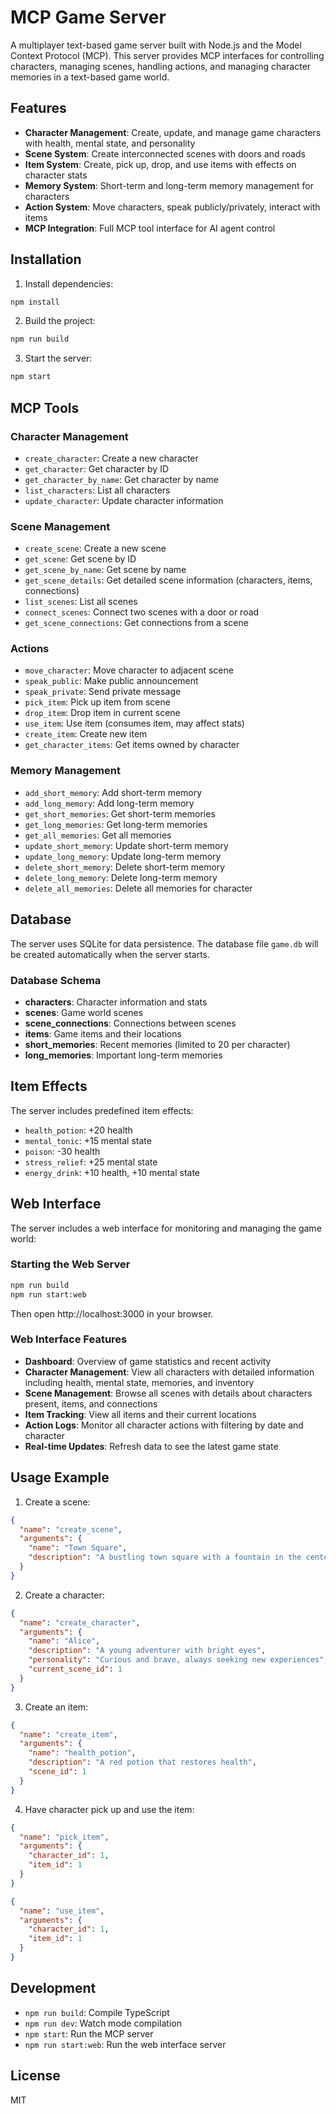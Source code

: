 # MCP Game Server

A multiplayer text-based game server built with Node.js and the Model Context Protocol (MCP). This server provides MCP interfaces for controlling characters, managing scenes, handling actions, and managing character memories in a text-based game world.

## Features

- **Character Management**: Create, update, and manage game characters with health, mental state, and personality
- **Scene System**: Create interconnected scenes with doors and roads
- **Item System**: Create, pick up, drop, and use items with effects on character stats
- **Memory System**: Short-term and long-term memory management for characters
- **Action System**: Move characters, speak publicly/privately, interact with items
- **MCP Integration**: Full MCP tool interface for AI agent control

## Installation

1. Install dependencies:
```bash
npm install
```

2. Build the project:
```bash
npm run build
```

3. Start the server:
```bash
npm start
```

## MCP Tools

### Character Management
- `create_character`: Create a new character
- `get_character`: Get character by ID
- `get_character_by_name`: Get character by name
- `list_characters`: List all characters
- `update_character`: Update character information

### Scene Management
- `create_scene`: Create a new scene
- `get_scene`: Get scene by ID
- `get_scene_by_name`: Get scene by name
- `get_scene_details`: Get detailed scene information (characters, items, connections)
- `list_scenes`: List all scenes
- `connect_scenes`: Connect two scenes with a door or road
- `get_scene_connections`: Get connections from a scene

### Actions
- `move_character`: Move character to adjacent scene
- `speak_public`: Make public announcement
- `speak_private`: Send private message
- `pick_item`: Pick up item from scene
- `drop_item`: Drop item in current scene
- `use_item`: Use item (consumes item, may affect stats)
- `create_item`: Create new item
- `get_character_items`: Get items owned by character

### Memory Management
- `add_short_memory`: Add short-term memory
- `add_long_memory`: Add long-term memory
- `get_short_memories`: Get short-term memories
- `get_long_memories`: Get long-term memories
- `get_all_memories`: Get all memories
- `update_short_memory`: Update short-term memory
- `update_long_memory`: Update long-term memory
- `delete_short_memory`: Delete short-term memory
- `delete_long_memory`: Delete long-term memory
- `delete_all_memories`: Delete all memories for character

## Database

The server uses SQLite for data persistence. The database file `game.db` will be created automatically when the server starts.

### Database Schema

- **characters**: Character information and stats
- **scenes**: Game world scenes
- **scene_connections**: Connections between scenes
- **items**: Game items and their locations
- **short_memories**: Recent memories (limited to 20 per character)
- **long_memories**: Important long-term memories

## Item Effects

The server includes predefined item effects:
- `health_potion`: +20 health
- `mental_tonic`: +15 mental state
- `poison`: -30 health
- `stress_relief`: +25 mental state
- `energy_drink`: +10 health, +10 mental state

## Web Interface

The server includes a web interface for monitoring and managing the game world:

### Starting the Web Server
```bash
npm run build
npm run start:web
```

Then open http://localhost:3000 in your browser.

### Web Interface Features
- **Dashboard**: Overview of game statistics and recent activity
- **Character Management**: View all characters with detailed information including health, mental state, memories, and inventory
- **Scene Management**: Browse all scenes with details about characters present, items, and connections
- **Item Tracking**: View all items and their current locations
- **Action Logs**: Monitor all character actions with filtering by date and character
- **Real-time Updates**: Refresh data to see the latest game state

## Usage Example

1. Create a scene:
```json
{
  "name": "create_scene",
  "arguments": {
    "name": "Town Square",
    "description": "A bustling town square with a fountain in the center"
  }
}
```

2. Create a character:
```json
{
  "name": "create_character",
  "arguments": {
    "name": "Alice",
    "description": "A young adventurer with bright eyes",
    "personality": "Curious and brave, always seeking new experiences",
    "current_scene_id": 1
  }
}
```

3. Create an item:
```json
{
  "name": "create_item",
  "arguments": {
    "name": "health_potion",
    "description": "A red potion that restores health",
    "scene_id": 1
  }
}
```

4. Have character pick up and use the item:
```json
{
  "name": "pick_item",
  "arguments": {
    "character_id": 1,
    "item_id": 1
  }
}
```

```json
{
  "name": "use_item",
  "arguments": {
    "character_id": 1,
    "item_id": 1
  }
}
```

## Development

- `npm run build`: Compile TypeScript
- `npm run dev`: Watch mode compilation
- `npm start`: Run the MCP server
- `npm run start:web`: Run the web interface server

## License

MIT
